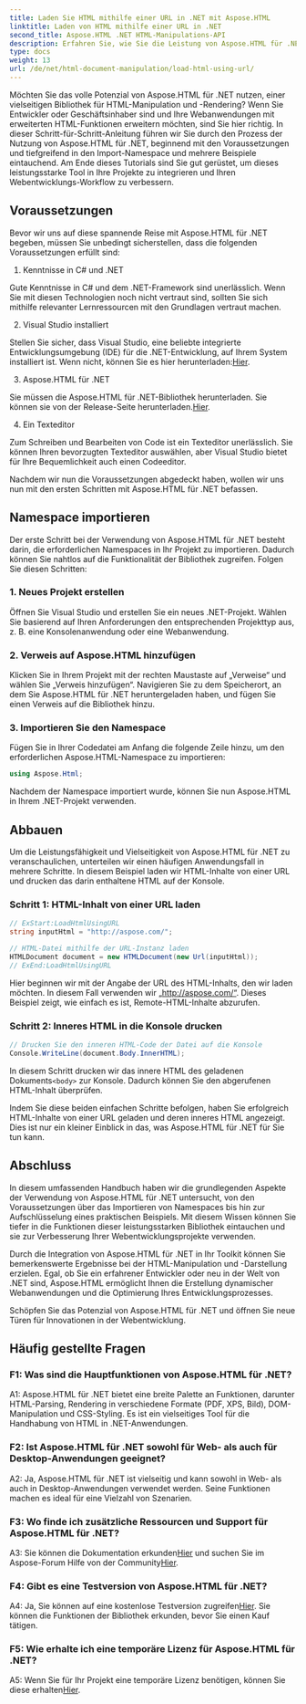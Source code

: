 ```yaml
---
title: Laden Sie HTML mithilfe einer URL in .NET mit Aspose.HTML
linktitle: Laden von HTML mithilfe einer URL in .NET
second_title: Aspose.HTML .NET HTML-Manipulations-API
description: Erfahren Sie, wie Sie die Leistung von Aspose.HTML für .NET nutzen. Optimieren Sie Ihre Webentwicklung mit HTML-Manipulation und -Rendering.
type: docs
weight: 13
url: /de/net/html-document-manipulation/load-html-using-url/
---
```


Möchten Sie das volle Potenzial von Aspose.HTML für .NET nutzen, einer vielseitigen Bibliothek für HTML-Manipulation und -Rendering? Wenn Sie Entwickler oder Geschäftsinhaber sind und Ihre Webanwendungen mit erweiterten HTML-Funktionen erweitern möchten, sind Sie hier richtig. In dieser Schritt-für-Schritt-Anleitung führen wir Sie durch den Prozess der Nutzung von Aspose.HTML für .NET, beginnend mit den Voraussetzungen und tiefgreifend in den Import-Namespace und mehrere Beispiele eintauchend. Am Ende dieses Tutorials sind Sie gut gerüstet, um dieses leistungsstarke Tool in Ihre Projekte zu integrieren und Ihren Webentwicklungs-Workflow zu verbessern.

## Voraussetzungen

Bevor wir uns auf diese spannende Reise mit Aspose.HTML für .NET begeben, müssen Sie unbedingt sicherstellen, dass die folgenden Voraussetzungen erfüllt sind:

1. Kenntnisse in C# und .NET

Gute Kenntnisse in C# und dem .NET-Framework sind unerlässlich. Wenn Sie mit diesen Technologien noch nicht vertraut sind, sollten Sie sich mithilfe relevanter Lernressourcen mit den Grundlagen vertraut machen.

2. Visual Studio installiert

 Stellen Sie sicher, dass Visual Studio, eine beliebte integrierte Entwicklungsumgebung (IDE) für die .NET-Entwicklung, auf Ihrem System installiert ist. Wenn nicht, können Sie es hier herunterladen:[Hier](https://visualstudio.microsoft.com/).

3. Aspose.HTML für .NET

 Sie müssen die Aspose.HTML für .NET-Bibliothek herunterladen. Sie können sie von der Release-Seite herunterladen.[Hier](https://releases.aspose.com/html/net/).

4. Ein Texteditor

Zum Schreiben und Bearbeiten von Code ist ein Texteditor unerlässlich. Sie können Ihren bevorzugten Texteditor auswählen, aber Visual Studio bietet für Ihre Bequemlichkeit auch einen Codeeditor.

Nachdem wir nun die Voraussetzungen abgedeckt haben, wollen wir uns nun mit den ersten Schritten mit Aspose.HTML für .NET befassen.

## Namespace importieren

Der erste Schritt bei der Verwendung von Aspose.HTML für .NET besteht darin, die erforderlichen Namespaces in Ihr Projekt zu importieren. Dadurch können Sie nahtlos auf die Funktionalität der Bibliothek zugreifen. Folgen Sie diesen Schritten:

### 1. Neues Projekt erstellen

Öffnen Sie Visual Studio und erstellen Sie ein neues .NET-Projekt. Wählen Sie basierend auf Ihren Anforderungen den entsprechenden Projekttyp aus, z. B. eine Konsolenanwendung oder eine Webanwendung.

### 2. Verweis auf Aspose.HTML hinzufügen

Klicken Sie in Ihrem Projekt mit der rechten Maustaste auf „Verweise“ und wählen Sie „Verweis hinzufügen“. Navigieren Sie zu dem Speicherort, an dem Sie Aspose.HTML für .NET heruntergeladen haben, und fügen Sie einen Verweis auf die Bibliothek hinzu.

### 3. Importieren Sie den Namespace

Fügen Sie in Ihrer Codedatei am Anfang die folgende Zeile hinzu, um den erforderlichen Aspose.HTML-Namespace zu importieren:

```csharp
using Aspose.Html;
```

Nachdem der Namespace importiert wurde, können Sie nun Aspose.HTML in Ihrem .NET-Projekt verwenden.

## Abbauen

Um die Leistungsfähigkeit und Vielseitigkeit von Aspose.HTML für .NET zu veranschaulichen, unterteilen wir einen häufigen Anwendungsfall in mehrere Schritte. In diesem Beispiel laden wir HTML-Inhalte von einer URL und drucken das darin enthaltene HTML auf der Konsole.

### Schritt 1: HTML-Inhalt von einer URL laden

```csharp
// ExStart:LoadHtmlUsingURL
string inputHtml = "http://aspose.com/";

// HTML-Datei mithilfe der URL-Instanz laden
HTMLDocument document = new HTMLDocument(new Url(inputHtml));
// ExEnd:LoadHtmlUsingURL
```

Hier beginnen wir mit der Angabe der URL des HTML-Inhalts, den wir laden möchten. In diesem Fall verwenden wir „http://aspose.com/“. Dieses Beispiel zeigt, wie einfach es ist, Remote-HTML-Inhalte abzurufen.

### Schritt 2: Inneres HTML in die Konsole drucken

```csharp
// Drucken Sie den inneren HTML-Code der Datei auf die Konsole
Console.WriteLine(document.Body.InnerHTML);
```

 In diesem Schritt drucken wir das innere HTML des geladenen Dokuments`<body>` zur Konsole. Dadurch können Sie den abgerufenen HTML-Inhalt überprüfen.

Indem Sie diese beiden einfachen Schritte befolgen, haben Sie erfolgreich HTML-Inhalte von einer URL geladen und deren inneres HTML angezeigt. Dies ist nur ein kleiner Einblick in das, was Aspose.HTML für .NET für Sie tun kann.

## Abschluss

In diesem umfassenden Handbuch haben wir die grundlegenden Aspekte der Verwendung von Aspose.HTML für .NET untersucht, von den Voraussetzungen über das Importieren von Namespaces bis hin zur Aufschlüsselung eines praktischen Beispiels. Mit diesem Wissen können Sie tiefer in die Funktionen dieser leistungsstarken Bibliothek eintauchen und sie zur Verbesserung Ihrer Webentwicklungsprojekte verwenden.

Durch die Integration von Aspose.HTML für .NET in Ihr Toolkit können Sie bemerkenswerte Ergebnisse bei der HTML-Manipulation und -Darstellung erzielen. Egal, ob Sie ein erfahrener Entwickler oder neu in der Welt von .NET sind, Aspose.HTML ermöglicht Ihnen die Erstellung dynamischer Webanwendungen und die Optimierung Ihres Entwicklungsprozesses.

Schöpfen Sie das Potenzial von Aspose.HTML für .NET und öffnen Sie neue Türen für Innovationen in der Webentwicklung.

## Häufig gestellte Fragen

### F1: Was sind die Hauptfunktionen von Aspose.HTML für .NET?
   
A1: Aspose.HTML für .NET bietet eine breite Palette an Funktionen, darunter HTML-Parsing, Rendering in verschiedene Formate (PDF, XPS, Bild), DOM-Manipulation und CSS-Styling. Es ist ein vielseitiges Tool für die Handhabung von HTML in .NET-Anwendungen.

### F2: Ist Aspose.HTML für .NET sowohl für Web- als auch für Desktop-Anwendungen geeignet?
   
A2: Ja, Aspose.HTML für .NET ist vielseitig und kann sowohl in Web- als auch in Desktop-Anwendungen verwendet werden. Seine Funktionen machen es ideal für eine Vielzahl von Szenarien.

### F3: Wo finde ich zusätzliche Ressourcen und Support für Aspose.HTML für .NET?
   
 A3: Sie können die Dokumentation erkunden[Hier](https://reference.aspose.com/html/net/) und suchen Sie im Aspose-Forum Hilfe von der Community[Hier](https://forum.aspose.com/).

### F4: Gibt es eine Testversion von Aspose.HTML für .NET?
   
 A4: Ja, Sie können auf eine kostenlose Testversion zugreifen[Hier](https://releases.aspose.com/). Sie können die Funktionen der Bibliothek erkunden, bevor Sie einen Kauf tätigen.

### F5: Wie erhalte ich eine temporäre Lizenz für Aspose.HTML für .NET?
   
A5: Wenn Sie für Ihr Projekt eine temporäre Lizenz benötigen, können Sie diese erhalten[Hier](https://purchase.aspose.com/temporary-license/).